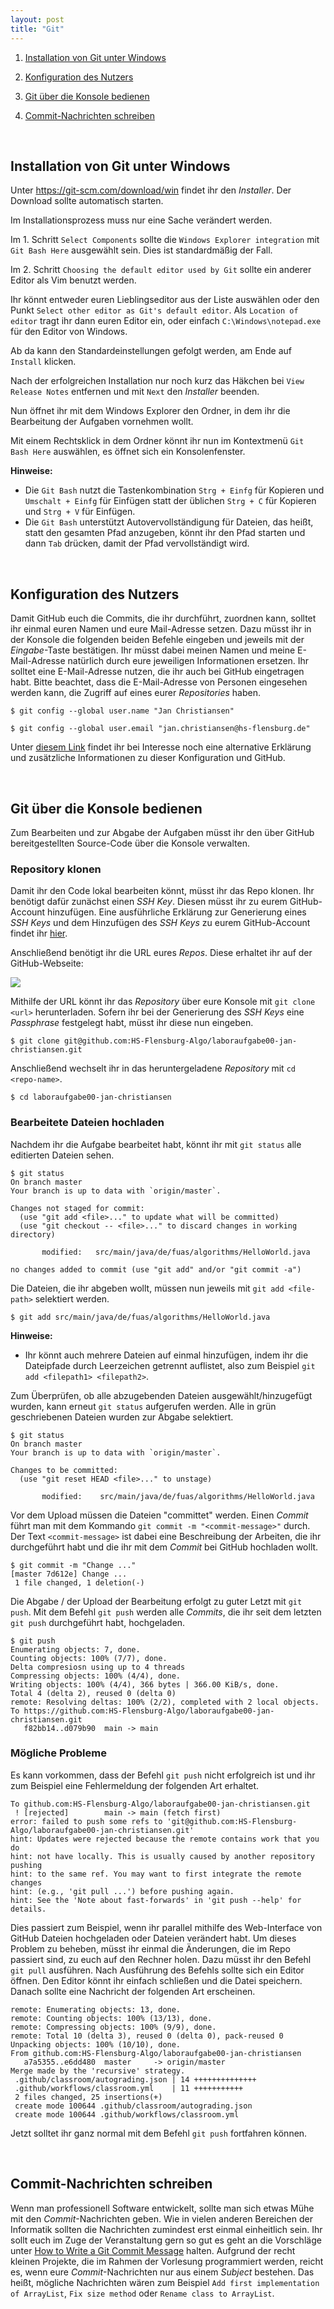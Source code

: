```yaml
---
layout: post
title: "Git"
---
```


1. [Installation von Git unter Windows](#installation-von-git-unter-windows)

2. [Konfiguration des Nutzers](#konfiguration-des-nutzers)

3. [Git über die Konsole bedienen](#git-über-die-konsole-bedienen)

4. [Commit-Nachrichten schreiben](#commit-nachrichten-schreiben)

<br/>

## Installation von Git unter Windows

Unter <https://git-scm.com/download/win> findet ihr den _Installer_. Der Download sollte automatisch starten.

Im Installationsprozess muss nur eine Sache verändert werden.

Im 1. Schritt `Select Components` sollte die `Windows Explorer integration` mit `Git Bash Here` ausgewählt sein. Dies ist standardmäßig der Fall.

Im 2. Schritt `Choosing the default editor used by Git` sollte ein anderer Editor als Vim benutzt werden.

Ihr könnt entweder euren Lieblingseditor aus der Liste auswählen oder den Punkt `Select other editor as Git's default editor`. Als `Location of editor` tragt ihr dann euren Editor ein, oder einfach `C:\Windows\notepad.exe` für den Editor von Windows.

Ab da kann den Standardeinstellungen gefolgt werden, am Ende auf `Install` klicken.

Nach der erfolgreichen Installation nur noch kurz das Häkchen bei `View Release Notes` entfernen und mit `Next` den _Installer_ beenden.

Nun öffnet ihr mit dem Windows Explorer den Ordner, in dem ihr die Bearbeitung der Aufgaben vornehmen wollt.

Mit einem Rechtsklick in dem Ordner könnt ihr nun im Kontextmenü `Git Bash Here` auswählen, es öffnet sich ein Konsolenfenster.

**Hinweise:**
- Die `Git Bash` nutzt die Tastenkombination `Strg + Einfg` für Kopieren und `Umschalt + Einfg` für Einfügen statt der üblichen `Strg + C` für Kopieren und `Strg + V` für Einfügen.
- Die `Git Bash` unterstützt Autovervollständigung für Dateien, das heißt, statt den gesamten Pfad anzugeben, könnt ihr den Pfad starten und dann `Tab` drücken, damit der Pfad vervollständigt wird.

<br/>

## Konfiguration des Nutzers

Damit GitHub euch die Commits, die ihr durchführt, zuordnen kann, solltet ihr einmal euren Namen und eure Mail-Adresse setzen.
Dazu müsst ihr in der Konsole die folgenden beiden Befehle eingeben und jeweils mit der _Eingabe_-Taste bestätigen.
Ihr müsst dabei meinen Namen und meine E-Mail-Adresse natürlich durch eure jeweiligen Informationen ersetzen.
Ihr solltet eine E-Mail-Adresse nutzen, die ihr auch bei GitHub eingetragen habt.
Bitte beachtet, dass die E-Mail-Adresse von Personen eingesehen werden kann, die Zugriff auf eines eurer _Repositories_ haben.

```ShellSession
$ git config --global user.name "Jan Christiansen"
```

```ShellSession
$ git config --global user.email "jan.christiansen@hs-flensburg.de"
```

Unter [diesem Link](https://docs.github.com/en/free-pro-team@latest/github/setting-up-and-managing-your-github-user-account/setting-your-commit-email-address#setting-your-commit-email-address-in-git) findet ihr bei Interesse noch eine alternative Erklärung und zusätzliche Informationen zu dieser Konfiguration und GitHub.

<br/>

## Git über die Konsole bedienen

Zum Bearbeiten und zur Abgabe der Aufgaben müsst ihr den über GitHub bereitgestellten Source-Code über die Konsole verwalten.  

### Repository klonen

Damit ihr den Code lokal bearbeiten könnt, müsst ihr das Repo klonen. Ihr benötigt dafür zunächst einen _SSH Key_. Diesen müsst ihr zu eurem GitHub-Account hinzufügen. Eine ausführliche Erklärung zur Generierung eines _SSH Keys_ und dem Hinzufügen des _SSH Keys_ zu eurem GitHub-Account findet ihr [hier](https://docs.github.com/en/github/authenticating-to-github/connecting-to-github-with-ssh).

Anschließend benötigt ihr die URL eures _Repos_.
Diese erhaltet ihr auf der GitHub-Webseite:

![](images/git/step1.jpg)

Mithilfe der URL könnt ihr das _Repository_ über eure Konsole mit `git clone <url>` herunterladen.
Sofern ihr bei der Generierung des _SSH Keys_ eine _Passphrase_ festgelegt habt, müsst ihr diese nun eingeben.

```ShellSession
$ git clone git@github.com:HS-Flensburg-Algo/laboraufgabe00-jan-christiansen.git
```

Anschließend wechselt ihr in das heruntergeladene _Repository_ mit `cd <repo-name>`.

```ShellSession
$ cd laboraufgabe00-jan-christiansen
```

### Bearbeitete Dateien hochladen

Nachdem ihr die Aufgabe bearbeitet habt, könnt ihr mit `git status` alle editierten Dateien sehen.

```ShellSession
$ git status
On branch master
Your branch is up to data with `origin/master`.

Changes not staged for commit:
  (use "git add <file>..." to update what will be committed)
  (use "git checkout -- <file>..." to discard changes in working directory)

       modified:   src/main/java/de/fuas/algorithms/HelloWorld.java

no changes added to commit (use "git add" and/or "git commit -a")
```

Die Dateien, die ihr abgeben wollt, müssen nun jeweils mit `git add <file-path>` selektiert werden.

```ShellSession
$ git add src/main/java/de/fuas/algorithms/HelloWorld.java
```

**Hinweise:**
- Ihr könnt auch mehrere Dateien auf einmal hinzufügen, indem ihr die Dateipfade durch Leerzeichen getrennt auflistet, also zum Beispiel `git add <filepath1> <filepath2>`.


Zum Überprüfen, ob alle abzugebenden Dateien ausgewählt/hinzugefügt wurden, kann erneut `git status` aufgerufen werden.
Alle in grün geschriebenen Dateien wurden zur Abgabe selektiert.

```ShellSession
$ git status
On branch master
Your branch is up to data with `origin/master`.

Changes to be committed:
  (use "git reset HEAD <file>..." to unstage)

       modified:    src/main/java/de/fuas/algorithms/HelloWorld.java
```

Vor dem Upload müssen die Dateien "committet" werden.
Einen _Commit_ führt man mit dem Kommando `git commit -m "<commit-message>"` durch.
Der Text `<commit-message>` ist dabei eine Beschreibung der Arbeiten, die ihr durchgeführt habt und die ihr mit dem _Commit_ bei GitHub hochladen wollt.

```ShellSession
$ git commit -m "Change ..."
[master 7d612e] Change ...
 1 file changed, 1 deletion(-)
```

Die Abgabe / der Upload der Bearbeitung erfolgt zu guter Letzt mit `git push`.
Mit dem Befehl `git push` werden alle _Commits_, die ihr seit dem letzten `git push` durchgeführt habt, hochgeladen.

```ShellSession
$ git push
Enumerating objects: 7, done.
Counting objects: 100% (7/7), done.
Delta compresiosn using up to 4 threads
Compressing objects: 100% (4/4), done.
Writing objects: 100% (4/4), 366 bytes | 366.00 KiB/s, done.
Total 4 (delta 2), reused 0 (delta 0)
remote: Resolving deltas: 100% (2/2), completed with 2 local objects.
To https://github.com:HS-Flensburg-Algo/laboraufgabe00-jan-christiansen.git
   f82bb14..d079b90  main -> main
```

### Mögliche Probleme

Es kann vorkommen, dass der Befehl `git push` nicht erfolgreich ist und ihr zum Beispiel eine Fehlermeldung der folgenden Art erhaltet.

```ShellSession
To github.com:HS-Flensburg-Algo/laboraufgabe00-jan-christiansen.git
 ! [rejected]        main -> main (fetch first)
error: failed to push some refs to 'git@github.com:HS-Flensburg-Algo/laboraufgabe00-jan-christiansen.git'
hint: Updates were rejected because the remote contains work that you do
hint: not have locally. This is usually caused by another repository pushing
hint: to the same ref. You may want to first integrate the remote changes
hint: (e.g., 'git pull ...') before pushing again.
hint: See the 'Note about fast-forwards' in 'git push --help' for details.
```

Dies passiert zum Beispiel, wenn ihr parallel mithilfe des Web-Interface von GitHub Dateien hochgeladen oder Dateien verändert habt.
Um dieses Problem zu beheben, müsst ihr einmal die Änderungen, die im Repo passiert sind, zu euch auf den Rechner holen.
Dazu müsst ihr den Befehl `git pull` ausführen.
Nach Ausführung des Befehls sollte sich ein Editor öffnen.
Den Editor könnt ihr einfach schließen und die Datei speichern.
Danach sollte eine Nachricht der folgenden Art erscheinen.

```ShellSession
remote: Enumerating objects: 13, done.
remote: Counting objects: 100% (13/13), done.
remote: Compressing objects: 100% (9/9), done.
remote: Total 10 (delta 3), reused 0 (delta 0), pack-reused 0
Unpacking objects: 100% (10/10), done.
From github.com:HS-Flensburg-Algo/laboraufgabe00-jan-christiansen
   a7a5355..e6dd480  master     -> origin/master
Merge made by the 'recursive' strategy.
 .github/classroom/autograding.json | 14 ++++++++++++++
 .github/workflows/classroom.yml    | 11 +++++++++++
 2 files changed, 25 insertions(+)
 create mode 100644 .github/classroom/autograding.json
 create mode 100644 .github/workflows/classroom.yml
```

Jetzt solltet ihr ganz normal mit dem Befehl `git push` fortfahren können.

<br/>


## Commit-Nachrichten schreiben

Wenn man professionell Software entwickelt, sollte man sich etwas Mühe mit den _Commit_-Nachrichten geben.
Wie in vielen anderen Bereichen der Informatik sollten die Nachrichten zumindest erst einmal einheitlich sein.
Ihr sollt euch im Zuge der Veranstaltung gern so gut es geht an die Vorschläge unter [How to Write a Git Commit Message](https://cbea.ms/git-commit/) halten.
Aufgrund der recht kleinen Projekte, die im Rahmen der Vorlesung programmiert werden, reicht es, wenn eure _Commit_-Nachrichten nur aus einem _Subject_ bestehen.
Das heißt, mögliche Nachrichten wären zum Beispiel `Add first implementation of ArrayList`, `Fix size method` oder `Rename class to ArrayList`. 

